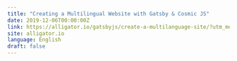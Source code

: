 ```yaml
---
title: "Creating a Multilingual Website with Gatsby & Cosmic JS"
date: 2019-12-06T00:00:00Z
link: https://alligator.io/gatsbyjs/create-a-multilanguage-site/?utm_medium=RSS&utm_source=news.12bit.vn
site: alligator.io
language: English
draft: false
---
```

